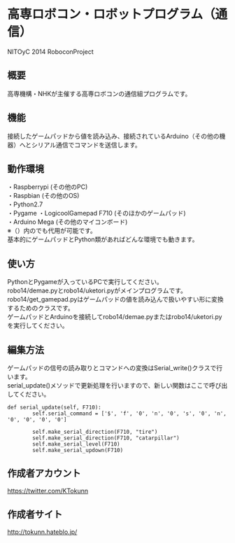 高専ロボコン・ロボットプログラム（通信）
=======================================

NITOyC 2014 RoboconProject

概要
-----
高専機構・NHKが主催する高専ロボコンの通信組プログラムです。  

機能
----
接続したゲームパッドから値を読み込み、接続されているArduino（その他の機器）へとシリアル通信でコマンドを送信します。  


動作環境
--------
・Raspberrypi (その他のPC)  
・Raspbian (その他のOS)  
・Python2.7  
・Pygame
・LogicoolGamepad F710  (そのほかのゲームパッド)  
・Arduino Mega (その他のマイコンボード)  
※（）内のでも代用が可能です。  
基本的にゲームパッドとPython類があればどんな環境でも動きます。  

使い方
------
PythonとPygameが入っているPCで実行してください。  
robo14/demae.pyとrobo14/uketori.pyがメインプログラムです。  
robo14/get_gamepad.pyはゲームパッドの値を読み込んで扱いやすい形に変換するためのクラスです。  
ゲームパッドとArduinoを接続してrobo14/demae.pyまたはrobo14/uketori.pyを実行してください。  

編集方法
--------
ゲームパッドの信号の読み取りとコマンドへの変換はSerial_write()クラスで行います。  
serial_update()メソッドで更新処理を行いますので、新しい関数はここで呼び出してください。  
```lang
def serial_update(self, F710):
        self.serial_command = ['$', 'f', '0', 'n', '0', 's', '0', 'n', '0', '0', '0', '0']

        self.make_serial_direction(F710, "tire")
        self.make_serial_direction(F710, "catarpillar")
        self.make_serial_level(F710)
        self.make_serial_updown(F710)
```


作成者アカウント
----------------
https://twitter.com/KTokunn  

作成者サイト
-------------
http://tokunn.hateblo.jp/  
